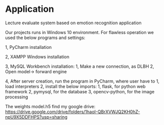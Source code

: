 # Application

Lecture evaluate system based on emotion recognition application

Our projects runs in Windows 10 environment.
For flawless operation we used the below programs and settings:

1, PyCharm installation

2, XAMPP Windows installation

3, MySQL Workbench installation:
	1, Make a new connection, as DLBH
	2, Open model-> forward engine

4, After server creation, run the program in PyCharm, where user have to 
	1, load interpreters
	2, install the below imports: 
		1, flask, for python web framework
		2, pymysql, for the database
		3, opencv-python, for the image processing

The weights model.h5 find my google drive: https://drive.google.com/drive/folders/1haoI-QBrXVWJQ2KH0hZ-npU9X5DDFHPS?usp=sharing
		
